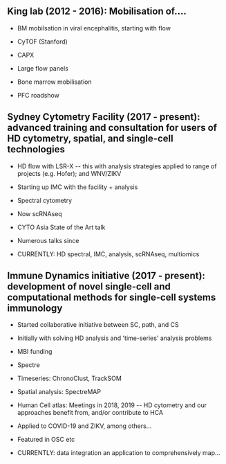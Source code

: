 
## King lab (2012 - 2016): Mobilisation of....

- BM mobilsation in viral encephalitis, starting with flow
- CyTOF (Stanford)
- CAPX
- Large flow panels
- Bone marrow mobilisation

- PFC roadshow 

## Sydney Cytometry Facility (2017 - present): advanced training and consultation for users of HD cytometry, spatial, and single-cell technologies

- HD flow with LSR-X -- this with analysis strategies applied to range of projects (e.g. Hofer); and WNV/ZIKV
- Starting up IMC with the facility + analysis
- Spectral cytometry
- Now scRNAseq

- CYTO Asia State of the Art talk
- Numerous talks since

- CURRENTLY: HD spectral, IMC, analysis, scRNAseq, multiomics

## Immune Dynamics initiative (2017 - present): development of novel single-cell and computational methods for single-cell systems immunology

- Started collaborative initiative between SC, path, and CS
- Initially with solving HD analysis and 'time-series' analysis problems
- MBI funding
- Spectre
- Timeseries: ChronoClust, TrackSOM
- Spatial analysis: SpectreMAP
- Human Cell atlas: Meetings in 2018, 2019 -- HD cytometry and our approaches benefit from, and/or contribute to HCA

- Applied to COVID-19 and ZIKV, among others...

- Featured in OSC etc

- CURRENTLY: data integration an application to comprehensively map...
